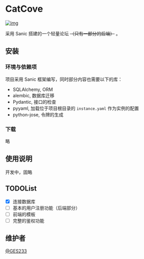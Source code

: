 # CatCove

[![img](https://img.shields.io/badge/Cat-Cove-blueviolet.svg?style=flat-square)](https://github.com/GES233/CatCove)

采用 Sanic 搭建的一个轻量论坛 ~~（只有一部分的后端）~~ 。

## 安装

### 环境与依赖项

项目采用 Sanic 框架编写，同时部分内容也需要以下的库：

* SQLAlchemy, ORM
* alembic, 数据库迁移
* Pydantic, 接口的检查
* pyyaml, 加载位于项目根目录的 `instance.yaml` 作为实例的配置
* python-jose, 令牌的生成

### 下载

略

## 使用说明

开发中，固略

## TODOList

- [x] 连接数据库
- [ ] 基本的用户注册功能（后端部分）
- [ ] 前端的模板
- [ ] 完整的鉴权功能

## 维护者

[@GES233](https://github.com/GES233)


